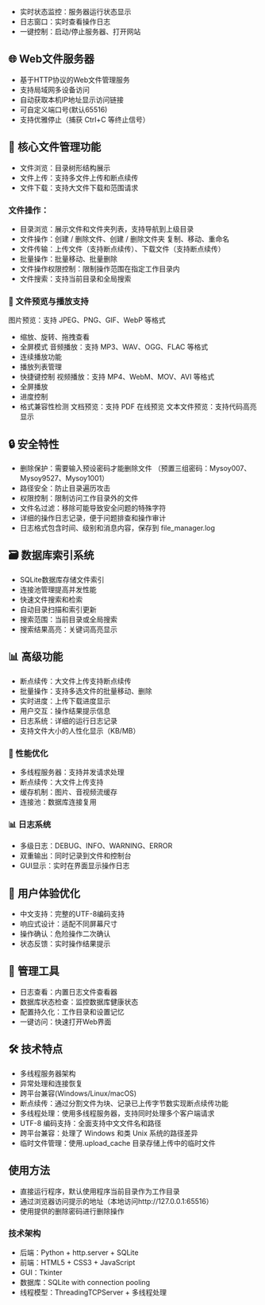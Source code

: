 
- 实时状态监控：服务器运行状态显示
- 日志窗口：实时查看操作日志
- 一键控制：启动/停止服务器、打开网站

## 🌐 Web文件服务器
- 基于HTTP协议的Web文件管理服务
- 支持局域网多设备访问
- 自动获取本机IP地址显示访问链接
- 可自定义端口号(默认65516)
- 支持优雅停止（捕获 Ctrl+C 等终止信号）


## 📁 核心文件管理功能
- 文件浏览：目录树形结构展示
- 文件上传：支持多文件上传和断点续传
- 文件下载：支持大文件下载和范围请求

### 文件操作：
- 目录浏览：展示文件和文件夹列表，支持导航到上级目录
- 文件操作：创建 / 删除文件、创建 / 删除文件夹 复制、移动、重命名
- 文件传输：上传文件（支持断点续传）、下载文件（支持断点续传）
- 批量操作：批量移动、批量删除
- 文件操作权限控制：限制操作范围在指定工作目录内
- 文件搜索：支持当前目录和全局搜索

### 📁 文件预览与播放支持
图片预览：支持 JPEG、PNG、GIF、WebP 等格式
- 缩放、旋转、拖拽查看
- 全屏模式
音频播放：支持 MP3、WAV、OGG、FLAC 等格式
- 连续播放功能
- 播放列表管理
- 快捷键控制
视频播放：支持 MP4、WebM、MOV、AVI 等格式
- 全屏播放
- 进度控制
- 格式兼容性检测
文档预览：支持 PDF 在线预览
文本文件预览：支持代码高亮显示

## 🔒 安全特性
- 删除保护：需要输入预设密码才能删除文件 （预置三组密码：Mysoy007、Mysoy9527、Mysoy1001）
- 路径安全：防止目录遍历攻击
- 权限控制：限制访问工作目录外的文件
- 文件名过滤：移除可能导致安全问题的特殊字符
- 详细的操作日志记录，便于问题排查和操作审计
- 日志格式包含时间、级别和消息内容，保存到 file_manager.log

## 🗃️ 数据库索引系统
- SQLite数据库存储文件索引
- 连接池管理提高并发性能
- 快速文件搜索和检索
- 自动目录扫描和索引更新
- 搜索范围：当前目录或全局搜索
- 搜索结果高亮：关键词高亮显示

## 📊 高级功能
- 断点续传：大文件上传支持断点续传
- 批量操作：支持多选文件的批量移动、删除
- 实时进度：上传下载进度显示
- 用户交互：操作结果提示信息
- 日志系统：详细的运行日志记录
- 支持文件大小的人性化显示（KB/MB）

### 🚀 性能优化
- 多线程服务器：支持并发请求处理
- 断点续传：大文件上传支持
- 缓存机制：图片、音视频流缓存
- 连接池：数据库连接复用

### 📊 日志系统
- 多级日志：DEBUG、INFO、WARNING、ERROR
- 双重输出：同时记录到文件和控制台
- GUI显示：实时在界面显示操作日志

## 🎯 用户体验优化
- 中文支持：完整的UTF-8编码支持
- 响应式设计：适配不同屏幕尺寸
- 操作确认：危险操作二次确认
- 状态反馈：实时操作结果提示

## 🔧 管理工具
- 日志查看：内置日志文件查看器
- 数据库状态检查：监控数据库健康状态
- 配置持久化：工作目录和设置记忆
- 一键访问：快速打开Web界面

## 🛠️ 技术特点
- 多线程服务器架构
- 异常处理和连接恢复
- 跨平台兼容(Windows/Linux/macOS)
- 断点续传：通过分割文件为块、记录已上传字节数实现断点续传功能
- 多线程处理：使用多线程服务器，支持同时处理多个客户端请求
- UTF-8 编码支持：全面支持中文文件名和路径
- 跨平台兼容：处理了 Windows 和类 Unix 系统的路径差异
- 临时文件管理：使用.upload_cache 目录存储上传中的临时文件

## 使用方法
- 直接运行程序，默认使用程序当前目录作为工作目录
- 通过浏览器访问提示的地址（本地访问http://127.0.0.1:65516）
- 使用提供的删除密码进行删除操作

### 技术架构
- 后端：Python + http.server + SQLite
- 前端：HTML5 + CSS3 + JavaScript
- GUI：Tkinter
- 数据库：SQLite with connection pooling
- 线程模型：ThreadingTCPServer + 多线程处理
